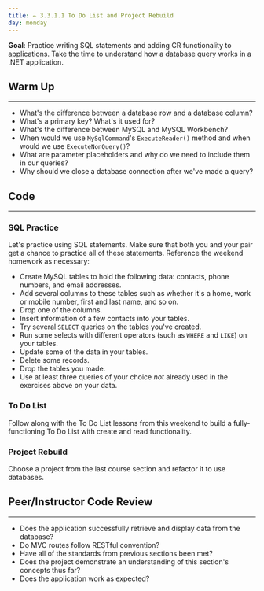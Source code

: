 ```yaml
---
title: ✏️ 3.3.1.1 To Do List and Project Rebuild
day: monday
---
```


**Goal**: Practice writing SQL statements and adding CR functionality to applications. Take the time to understand how a database query works in a .NET application.

## Warm Up
---

* What's the difference between a database row and a database column?
* What's a primary key? What's it used for?
* What's the difference between MySQL and MySQL Workbench?
* When would we use `MySqlCommand`'s `ExecuteReader()` method and when would we use `ExecuteNonQuery()`?
* What are parameter placeholders and why do we need to include them in our queries?
* Why should we close a database connection after we've made a query?

## Code
---

### SQL Practice

Let's practice using SQL statements. Make sure that both you and your pair get a chance to practice all of these statements. Reference the weekend homework as necessary:

* Create MySQL tables to hold the following data: contacts, phone numbers, and email addresses.
* Add several columns to these tables such as whether it's a home, work or mobile number, first and last name, and so on.
* Drop one of the columns.
* Insert information of a few contacts into your tables.
* Try several `SELECT` queries on the tables you've created.
* Run some selects with different operators (such as `WHERE` and `LIKE`) on your tables.
* Update some of the data in your tables.
* Delete some records.
* Drop the tables you made.
* Use at least three queries of your choice _not_ already used in the exercises above on your data.

### To Do List

Follow along with the To Do List lessons from this weekend to build a fully-functioning To Do List with create and read functionality.

### Project Rebuild

Choose a project from the last course section and refactor it to use databases.

## Peer/Instructor Code Review
---

* Does the application successfully retrieve and display data from the database?
* Do MVC routes follow RESTful convention?
* Have all of the standards from previous sections been met?
* Does the project demonstrate an understanding of this section's concepts thus far?
* Does the application work as expected?
